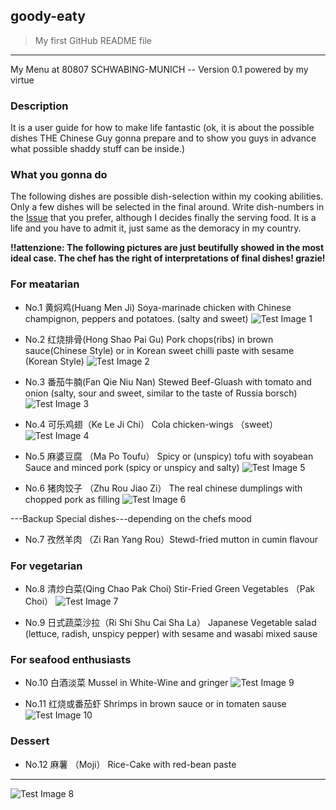 ## goody-eaty

>My first GitHub README file
---
My Menu at 80807 SCHWABING-MUNICH -- Version 0.1 powered by my virtue
### Description
It is a user guide for how to make life fantastic
(ok, it is about the possible dishes THE Chinese Guy gonna prepare and to show you guys in advance what possible shaddy stuff can be inside.)

### What you gonna do
The following dishes are possible dish-selection within my cooking abilities. Only a few dishes will be selected in the final around. Write dish-numbers in the [Issue](https://github.com/marcomeng1/goody-eaty/issues) that you prefer, although I decides finally the serving food. It is a life and you have to admit it, just same as the demoracy in my country.

**!!attenzione: The following pictures are just beutifully showed in the most ideal case. The chef has the right of interpretations of final dishes! grazie!**


### For meatarian 
* No.1 黄焖鸡(Huang Men Ji)       Soya-marinade chicken with Chinese champignon, peppers and potatoes. (salty and sweet)
![Test Image 1](Dishes/HuangMenji.jpeg)
* No.2 红烧排骨(Hong Shao Pai Gu)  Pork chops(ribs) in brown sauce(Chinese Style) or in Korean sweet chilli paste with sesame (Korean Style)
![Test Image 2](Dishes/HongShaoPaiGu.jpeg)

* No.3 番茄牛腩(Fan Qie Niu Nan)  Stewed Beef-Gluash with tomato and onion (salty, sour and sweet, similar to the taste of Russia borsch)
![Test Image 3](Dishes/FanQieNiuNan.jpg)

* No.4 可乐鸡翅（Ke Le Ji Chi）    Cola chicken-wings （sweet）
![Test Image 4](Dishes/KeLeJichi.jpeg)

* No.5 麻婆豆腐 （Ma Po Toufu）    Spicy or (unspicy) tofu with soyabean Sauce and minced pork (spicy or unspicy and salty)
![Test Image 5](Dishes/MaPoToufu.jpeg)

* No.6 猪肉饺子 （Zhu Rou Jiao Zi） The real chinese dumplings with chopped pork as filling
![Test Image 6](Dishes/JiaoZi.jpg)

---Backup Special dishes---depending on the chefs mood
* No.7 孜然羊肉 （Zi Ran Yang Rou）Stewd-fried mutton in cumin flavour


### For vegetarian
* No.8 清炒白菜(Qing Chao Pak Choi) Stir-Fried Green Vegetables （Pak Choi）
![Test Image 7](Dishes/Shanghaiqing.jpg)

* No.9 日式蔬菜沙拉（Ri Shi Shu Cai Sha La） Japanese Vegetable salad (lettuce, radish, unspicy pepper) with sesame and wasabi mixed sause 

### For seafood enthusiasts
* No.10 白酒淡菜 Mussel in White-Wine and gringer
![Test Image 9](Dishes/mussel.jpg)

* No.11 红烧或番茄虾 Shrimps in brown sauce or in tomaten sause
![Test Image 10](Dishes/FanQieXia.jpg)


### Dessert
* No.12 麻薯 （Moji） Rice-Cake with red-bean paste
---
![Test Image 8](Dishes/Moiji.jpg)
